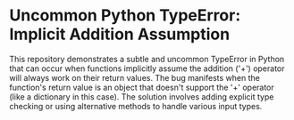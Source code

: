 # Uncommon Python TypeError: Implicit Addition Assumption

This repository demonstrates a subtle and uncommon TypeError in Python that can occur when functions implicitly assume the addition ('+') operator will always work on their return values.  The bug manifests when the function's return value is an object that doesn't support the '+' operator (like a dictionary in this case).  The solution involves adding explicit type checking or using alternative methods to handle various input types.